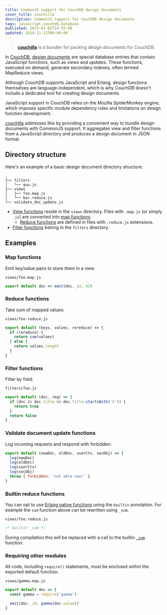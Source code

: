 ```yaml
---
title: CommonJS support for CouchDB design documents
cover_title: couchilla
description: CommonJS support for CouchDB design documents
tags: javascript,couchdb,database
published: 2023-01-02T14:55:00
updated: 2024-11-12T00:00:00
---
```


> [**couchilla**](https://github.com/onur1/couchilla) is a bundler for packing design documents for CouchDB.

In [CouchDB](https://couchdb.apache.org/), [design documents](https://docs.couchdb.org/en/stable/ddocs/ddocs.html) are special database entries that contain JavaScript functions, such as _views_ and _updates_. These functions, executed on demand, generate secondary indexes, often termed MapReduce views.

Although CouchDB supports JavaScript and Erlang, design functions themselves are language-independent, which is why CouchDB doesn't include a dedicated tool for creating design documents.

JavaScript support in CouchDB relies on the Mozilla SpiderMonkey engine, which imposes specific module dependency rules and limitations on design function development.

[couchilla](https://github.com/onur1/couchilla) addresses this by providing a convenient way to bundle design documents with CommonJS support. It aggregates view and filter functions from a JavaScript directory and produces a design document in JSON format.

## Directory structure

Here's an example of a basic design document directory structure:

```
.
├── filters
│   └── quu.js
├── views
│   ├── foo.map.js
│   └── bar.reduce.js
└── validate_doc_update.js
```

* [View functions](https://docs.couchdb.org/en/stable/ddocs/ddocs.html#view-functions) reside in the `views` directory. Files with `.map.js` (or simply `.js`) are converted into [map functions](https://docs.couchdb.org/en/stable/ddocs/ddocs.html#map-functions).
  * [Reduce functions](https://docs.couchdb.org/en/stable/ddocs/ddocs.html#reduce-and-rereduce-functions) are defined in files with `.reduce.js` extensions.
* [Filter functions](https://docs.couchdb.org/en/stable/ddocs/ddocs.html#filter-functions) belong in the `filters` directory.

## Examples

### Map functions

Emit key/value pairs to store them in a view.

`views/foo.map.js`

```js
export default doc => emit(doc._id, 42)
```

### Reduce functions

Take sum of mapped values:

`views/foo.reduce.js`

```js
export default (keys, values, rereduce) => {
  if (rereduce) {
    return sum(values)
  } else {
    return values.length
  }
}
```

### Filter functions

Filter by field:

`filters/foo.js`

```js
export default (doc, req) => {
  if (doc && doc.title && doc.title.startsWith('C')) {
    return true
  }
  return false
}
```

### Validate document update functions

Log incoming requests and respond with forbidden:

```js
export default (newDoc, oldDoc, userCtx, secObj) => {
  log(newDoc)
  log(oldDoc)
  log(userCtx)
  log(secObj)
  throw { forbidden: 'not able now!' }
}
```

### Builtin reduce functions

You can opt to use [Erlang native functions](https://docs.couchdb.org/en/stable/ddocs/ddocs.html#built-in-reduce-functions) using the `builtin` annotation. For example the `sum` function above can be rewritten using `_sum`.

`views/foo.reduce.js`

```js
/* builtin _sum */
```

During compilation this will be replaced with a call to the builtin [`_sum`](https://docs.couchdb.org/en/stable/ddocs/ddocs.html#sum) function.

### Requiring other modules

All code, including `require()` statements, must be enclosed within the exported default function.

`views/gamma.map.js`

```js
export default doc => {
  const gamma = require('gamma')

  emit(doc._id, gamma(doc.value))
}
```
